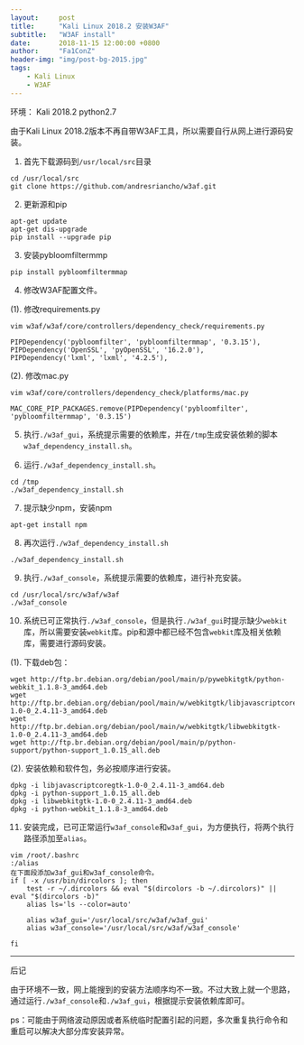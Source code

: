 ```yaml
---
layout:     post
title:      "Kali Linux 2018.2 安装W3AF"
subtitle:   "W3AF install"
date:       2018-11-15 12:00:00 +0800
author:     "Fa1ConZ"
header-img: "img/post-bg-2015.jpg"
tags:
    - Kali Linux
    - W3AF
---
```


环境：
Kali 2018.2
python2.7

由于Kali Linux 2018.2版本不再自带W3AF工具，所以需要自行从网上进行源码安装。

1. 首先下载源码到`/usr/local/src`目录
```
cd /usr/local/src
git clone https://github.com/andresriancho/w3af.git
```

2. 更新源和pip
```
apt-get update
apt-get dis-upgrade
pip install --upgrade pip
```

3. 安装pybloomfiltermmp
```
pip install pybloomfiltermmap
```

4. 修改W3AF配置文件。

(1). 修改requirements.py
```
vim w3af/w3af/core/controllers/dependency_check/requirements.py

PIPDependency('pybloomfilter', 'pybloomfiltermmap', '0.3.15'),
PIPDependency('OpenSSL', 'pyOpenSSL', '16.2.0'),
PIPDependency('lxml', 'lxml', '4.2.5'),

```

(2). 修改mac.py
```
vim w3af/core/controllers/dependency_check/platforms/mac.py

MAC_CORE_PIP_PACKAGES.remove(PIPDependency('pybloomfilter', 'pybloomfiltermmap', '0.3.15')
```


5. 执行`./w3af_gui`，系统提示需要的依赖库，并在`/tmp`生成安装依赖的脚本`w3af_dependency_install.sh`。

6. 运行`./w3af_dependency_install.sh`。
```
cd /tmp
./w3af_dependency_install.sh
```

7. 提示缺少npm，安装npm
```
apt-get install npm
```

8. 再次运行`./w3af_dependency_install.sh`
```
./w3af_dependency_install.sh
```

9. 执行`./w3af_console`，系统提示需要的依赖库，进行补充安装。
```
cd /usr/local/src/w3af/w3af
./w3af_console
```

10. 系统已可正常执行`./w3af_console`，但是执行`./w3af_gui`时提示缺少`webkit`库，所以需要安装`webkit`库。pip和源中都已经不包含`webkit`库及相关依赖库，需要进行源码安装。

(1). 下载deb包：
```
wget http://ftp.br.debian.org/debian/pool/main/p/pywebkitgtk/python-webkit_1.1.8-3_amd64.deb
wget http://ftp.br.debian.org/debian/pool/main/w/webkitgtk/libjavascriptcoregtk-1.0-0_2.4.11-3_amd64.deb
wget http://ftp.br.debian.org/debian/pool/main/w/webkitgtk/libwebkitgtk-1.0-0_2.4.11-3_amd64.deb
wget http://ftp.br.debian.org/debian/pool/main/p/python-support/python-support_1.0.15_all.deb
```

(2). 安装依赖和软件包，务必按顺序进行安装。
```
dpkg -i libjavascriptcoregtk-1.0-0_2.4.11-3_amd64.deb
dpkg -i python-support_1.0.15_all.deb
dpkg -i libwebkitgtk-1.0-0_2.4.11-3_amd64.deb
dpkg -i python-webkit_1.1.8-3_amd64.deb
```

11. 安装完成，已可正常运行`w3af_console`和`w3af_gui`，为方便执行，将两个执行路径添加至`alias`。
```
vim /root/.bashrc
:/alias
在下面段添加w3af_gui和w3af_console命令。
if [ -x /usr/bin/dircolors ]; then
    test -r ~/.dircolors && eval "$(dircolors -b ~/.dircolors)" || eval "$(dircolors -b)"
    alias ls='ls --color=auto'

    alias w3af_gui='/usr/local/src/w3af/w3af_gui'
    alias w3af_console='/usr/local/src/w3af/w3af_console'

fi
```

---
后记

由于环境不一致，网上能搜到的安装方法顺序均不一致。不过大致上就一个思路，通过运行`./w3af_console`和`./w3af_gui`，根据提示安装依赖库即可。

ps：可能由于网络波动原因或者系统临时配置引起的问题，多次重复执行命令和重启可以解决大部分库安装异常。